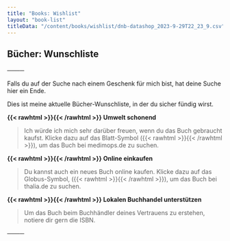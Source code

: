 ```yaml
---
title: "Books: Wishlist"
layout: "book-list"
titleData: "/content/books/wishlist/dnb-datashop_2023-9-29T22_23_9.csv"
---
```

## Bücher: Wunschliste

────

Falls du auf der Suche nach einem Geschenk für mich bist, hat deine Suche hier 
ein Ende.

Dies ist meine aktuelle Bücher-Wunschliste, in der du sicher fündig wirst.

**{{< rawhtml >}}<i class="fas fa-leaf"></i>{{< /rawhtml >}} Umwelt schonend**

> Ich würde ich mich sehr darüber freuen, wenn du das Buch gebraucht kaufst.
> Klicke dazu auf das Blatt-Symbol ({{< rawhtml >}}<i class="fas fa-leaf"></i>{{< /rawhtml >}}), 
> um das Buch bei medimops.de zu suchen. 

**{{< rawhtml >}}<i class="fas fa-globe"></i>{{< /rawhtml >}} Online einkaufen**

> Du kannst auch ein neues Buch online kaufen. Klicke dazu auf das Globus-Symbol, 
> ({{< rawhtml >}}<i class="fas fa-globe"></i>{{< /rawhtml >}}), um das Buch bei 
> thalia.de zu suchen.

**{{< rawhtml >}}<i class="fas fa-map-marker-alt"></i>{{< /rawhtml >}} Lokalen Buchhandel unterstützen**

> Um das Buch beim Buchhändler deines Vertrauens zu erstehen, notiere dir gern
> die ISBN.

────